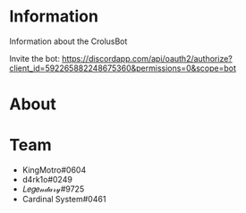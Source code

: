 # Information
Information about the CrolusBot

Invite the bot: https://discordapp.com/api/oauth2/authorize?client_id=592265882248675360&permissions=0&scope=bot


# About 




# Team
- KingMotro#0604
- d4rk1o#0249
- 𝐿𝑒𝑔𝑒𝓃𝒹𝒶𝓇𝓎#9725
- Cardinal System#0461
